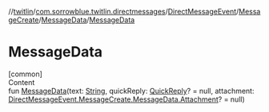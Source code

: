 //[twitlin](../../../../index.md)/[com.sorrowblue.twitlin.directmessages](../../../index.md)/[DirectMessageEvent](../../index.md)/[MessageCreate](../index.md)/[MessageData](index.md)/[MessageData](-message-data.md)



# MessageData  
[common]  
Content  
fun [MessageData](-message-data.md)(text: [String](https://kotlinlang.org/api/latest/jvm/stdlib/kotlin/-string/index.html), quickReply: [QuickReply](../../../-quick-reply/index.md)? = null, attachment: [DirectMessageEvent.MessageCreate.MessageData.Attachment](-attachment/index.md)? = null)  



